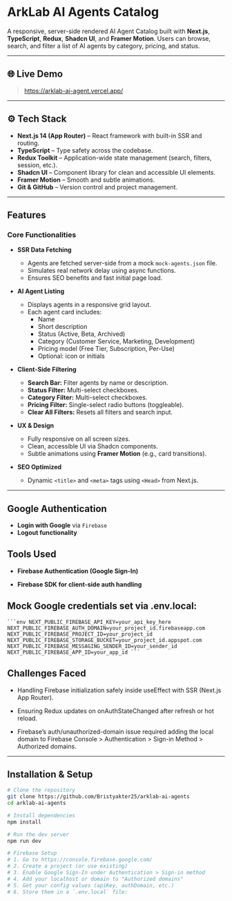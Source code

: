 # ArkLab AI Agents Catalog

A responsive, server-side rendered AI Agent Catalog built with **Next.js**, **TypeScript**, **Redux**, **Shadcn UI**, and **Framer Motion**. Users can browse, search, and filter a list of AI agents by category, pricing, and status.

---

## 🌐 Live Demo

> https://arklab-ai-agent.vercel.app/

---

## ⚙️ Tech Stack

- **Next.js 14 (App Router)** – React framework with built-in SSR and routing.
- **TypeScript** – Type safety across the codebase.
- **Redux Toolkit** – Application-wide state management (search, filters, session, etc.).
- **Shadcn UI** – Component library for clean and accessible UI elements.
- **Framer Motion** – Smooth and subtle animations.
- **Git & GitHub** – Version control and project management.

---

##  Features

###  Core Functionalities

- **SSR Data Fetching**
  - Agents are fetched server-side from a mock `mock-agents.json` file.
  - Simulates real network delay using async functions.
  - Ensures SEO benefits and fast initial page load.

- **AI Agent Listing**
  - Displays agents in a responsive grid layout.
  - Each agent card includes:
    - Name
    - Short description
    - Status (Active, Beta, Archived)
    - Category (Customer Service, Marketing, Development)
    - Pricing model (Free Tier, Subscription, Per-Use)
    - Optional: icon or initials

- **Client-Side Filtering**
  - **Search Bar:** Filter agents by name or description.
  - **Status Filter:** Multi-select checkboxes.
  - **Category Filter:** Multi-select checkboxes.
  - **Pricing Filter:** Single-select radio buttons (toggleable).
  - **Clear All Filters:** Resets all filters and search input.

- **UX & Design**
  - Fully responsive on all screen sizes.
  - Clean, accessible UI via Shadcn components.
  - Subtle animations using **Framer Motion** (e.g., card transitions).

- **SEO Optimized**
  - Dynamic `<title>` and `<meta>` tags using `<Head>` from Next.js.

---

## Google Authentication

- **Login with Google** via `Firebase` 
- **Logout functionality**

## Tools Used
- **Firebase Authentication (Google Sign-In)**

- **Firebase SDK for client-side auth handling**

## Mock Google credentials set via .env.local:
<pre lang="env"><code>```env NEXT_PUBLIC_FIREBASE_API_KEY=your_api_key_here NEXT_PUBLIC_FIREBASE_AUTH_DOMAIN=your_project_id.firebaseapp.com NEXT_PUBLIC_FIREBASE_PROJECT_ID=your_project_id NEXT_PUBLIC_FIREBASE_STORAGE_BUCKET=your_project_id.appspot.com NEXT_PUBLIC_FIREBASE_MESSAGING_SENDER_ID=your_sender_id NEXT_PUBLIC_FIREBASE_APP_ID=your_app_id ```</code></pre>


## Challenges Faced
- Handling Firebase initialization safely inside useEffect with SSR (Next.js App Router).

- Ensuring Redux updates on onAuthStateChanged after refresh or hot reload.

- Firebase’s auth/unauthorized-domain issue required adding the local domain to Firebase Console > Authentication > Sign-in Method > Authorized domains.


---

## Installation & Setup

```bash
# Clone the repository
git clone https://github.com/Bristyakter25/arklab-ai-agents
cd arklab-ai-agents

# Install dependencies
npm install

# Run the dev server
npm run dev

# Firebase Setup
# 1. Go to https://console.firebase.google.com/
# 2. Create a project (or use existing)
# 3. Enable Google Sign-In under Authentication > Sign-in method
# 4. Add your localhost or domain to "Authorized domains"
# 5. Get your config values (apiKey, authDomain, etc.)
# 6. Store them in a `.env.local` file:
